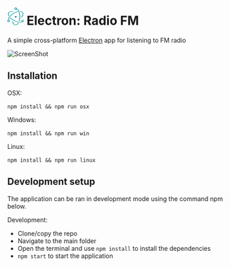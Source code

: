# ![alt-text](demo/electron.png) Electron: Radio FM

A simple cross-platform [Electron](https://electronjs.org/) app for listening to FM radio

![ScreenShot](demo/radio.gif)

## Installation

OSX:

```
npm install && npm run osx
```

Windows:

```
npm install && npm run win
```

Linux:

```
npm install && npm run linux
```

## Development setup

The application can be ran in development mode using the command npm below.

Development:

* Clone/copy the repo
* Navigate to the main folder
* Open the terminal and use ```npm install``` to install the dependencies
* ```npm start``` to start the application
